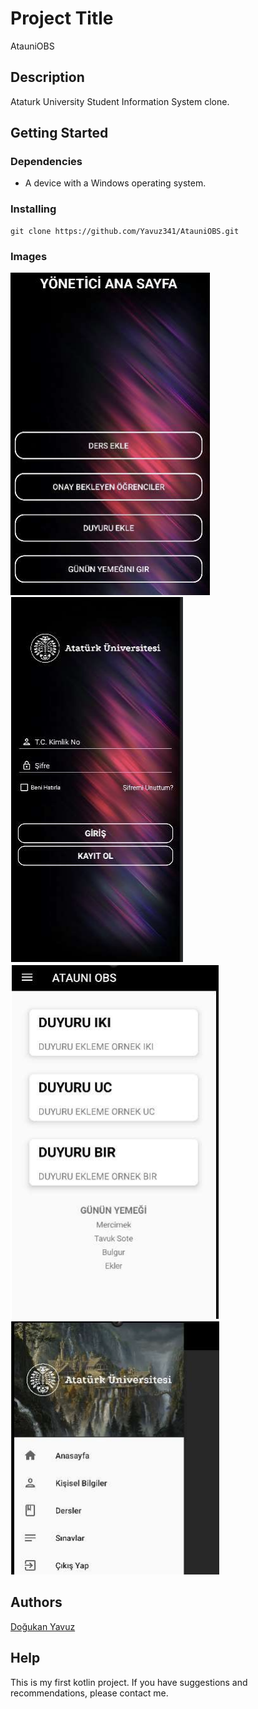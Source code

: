 # Project Title

AtauniOBS

## Description

Ataturk University Student Information System clone.

## Getting Started

### Dependencies

* A device with a Windows operating system.

### Installing

```
git clone https://github.com/Yavuz341/AtauniOBS.git
```

### Images

<img src="project_images/admin.png" alt="admin screen" text-align="center">
<img src="project_images/login.png" alt="login screen">
<img src="project_images/main.png" alt="main screen">
<img src="project_images/navigationbar.png" alt="navigation bar">




## Authors

[Doğukan Yavuz](https://www.linkedin.com/in/dogukan-yavuz1/)

## Help
This is my first kotlin project. If you have suggestions and recommendations, please contact me.
